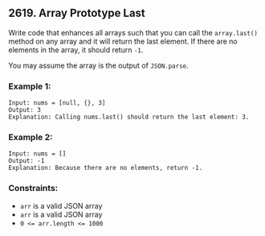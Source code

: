 ## 2619. Array Prototype Last

Write code that enhances all arrays such that you can call the `array.last()` method on any array and it will return the last element. If there are no elements in the array, it should return `-1`.

You may assume the array is the output of `JSON.parse`.

### Example 1:

```
Input: nums = [null, {}, 3]
Output: 3
Explanation: Calling nums.last() should return the last element: 3.
```

### Example 2:

```
Input: nums = []
Output: -1
Explanation: Because there are no elements, return -1.
```

### Constraints:

- `arr` is a valid JSON array
- `arr` is a valid JSON array
- `0 <= arr.length <= 1000`
